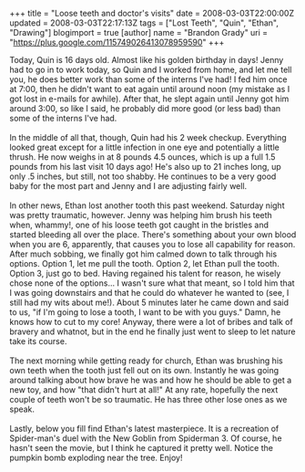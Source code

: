 +++
title = "Loose teeth and doctor's visits"
date = 2008-03-03T22:00:00Z
updated = 2008-03-03T22:17:13Z
tags = ["Lost Teeth", "Quin", "Ethan", "Drawing"]
blogimport = true 
[author]
	name = "Brandon Grady"
	uri = "https://plus.google.com/115749026413078959590"
+++

<a onblur="try {parent.deselectBloggerImageGracefully();} catch(e) {}" href="http://3.bp.blogspot.com/_5WpZdqukbMw/R8zJpT97TNI/AAAAAAAAACw/61RYCJQsjyI/s1600-h/IMG_3748.JPG"><img style="margin: 0pt 0pt 10px 10px; float: right; cursor: pointer;" src="http://3.bp.blogspot.com/_5WpZdqukbMw/R8zJpT97TNI/AAAAAAAAACw/61RYCJQsjyI/s320/IMG_3748.JPG" alt="" id="BLOGGER_PHOTO_ID_5173731783513689298" border="0" /></a>Today, Quin is 16 days old.  Almost like his golden birthday in days!  Jenny had to go in to work today, so Quin and I worked from home, and let me tell you, he does better work than some of the interns I've had!  I fed him once at 7:00, then he didn't want to eat again until around noon (my mistake as I got lost in e-mails for awhile).  After that, he slept again until Jenny got him around 3:00, so like I said, he probably did more good (or less bad) than some of the interns I've had.<br /><br />In the middle of all that, though, Quin had his 2 week checkup.  Everything looked great except for a little infection in one eye and potentially a little thrush.  He now weighs in at 8 pounds 4.5 ounces, which is up a full 1.5 pounds from his last visit 10 days ago!  He's also up to 21 inches long, up only .5 inches, but still, not too shabby.  He continues to be a very good baby for the most part and Jenny and I are adjusting fairly well.<br /><br />In other news, Ethan lost another tooth this past weekend.  Saturday night was pretty traumatic, however.  Jenny was helping him brush his teeth when, whammy!, one of his loose teeth got caught in the bristles and started bleeding all over the place.  There's something about your own blood when you are 6, apparently, that causes you to lose all capability for reason.  After much sobbing, we finally got him calmed down to talk through his options.  Option 1, let me pull the tooth.  Option 2, let Ethan pull the tooth.  Option 3, just go to bed.  Having regained his talent for reason, he wisely chose none of the options...  I wasn't sure what that meant, so I told him that I was going downstairs and that he could do whatever he wanted to (see, I still had my wits about me!).  About 5 minutes later he came down and said to us, "if I'm going to lose a tooth, I want to be with you guys."  Damn, he knows how to cut to my core!  Anyway, there were a lot of bribes and talk of bravery and whatnot, but in the end he finally just went to sleep to let nature take its course.<br /><br />The next morning while getting ready for church, Ethan was brushing his own teeth when the tooth just fell out on its own.  Instantly he was going around talking about how brave he was and how he should be able to get a new toy, and how "that didn't hurt at all!"  At any rate, hopefully the next couple of teeth won't be so traumatic.  He has three other lose ones as we speak.<br /><br />Lastly, below you fill find Ethan's latest masterpiece.  It is a recreation of Spider-man's duel with the New Goblin from Spiderman 3.  Of course, he hasn't seen the movie, but I think he captured it pretty well.  Notice the pumpkin bomb exploding near the tree.  Enjoy!<br /><br /><a onblur="try {parent.deselectBloggerImageGracefully();} catch(e) {}" href="http://4.bp.blogspot.com/_5WpZdqukbMw/R8zM0j97TOI/AAAAAAAAAC4/W1_HvtCPc24/s1600-h/SpidermanNewGoblinBattle.jpg"><img style="margin: 0px auto 10px; display: block; text-align: center; cursor: pointer;" src="http://4.bp.blogspot.com/_5WpZdqukbMw/R8zM0j97TOI/AAAAAAAAAC4/W1_HvtCPc24/s320/SpidermanNewGoblinBattle.jpg" alt="" id="BLOGGER_PHOTO_ID_5173735275322100962" border="0" /></a>

